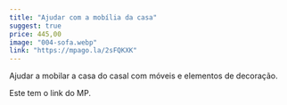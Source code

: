 ```yaml
---
title: "Ajudar com a mobília da casa"
suggest: true
price: 445,00
image: "004-sofa.webp"
link: "https://mpago.la/2sFQKXK"
---
```


Ajudar a mobilar a casa do casal com móveis e elementos de decoração.

Este tem o link do MP.